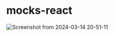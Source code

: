 # mocks-react
![Screenshot from 2024-03-14 20-51-11](https://github.com/luanbernardes/mocks-react/assets/12663359/b220d15e-55b9-4bba-8972-9872ae3925ef)
